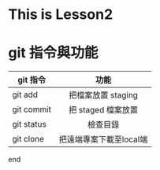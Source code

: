 # This is Lesson2


# git 指令與功能


| git 指令       | 功能              |
| ------------- |:----------------:|
| git add       | 把檔案放置 staging |
| git commit    | 把 staged 檔案放置 |
| git status    | 檢查目錄           |
| git clone     | 把遠端專案下載至local端    |

end

